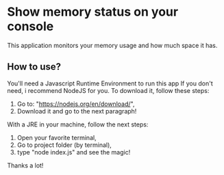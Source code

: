 # Show memory status on your console

This application monitors your memory usage and how much space it has.

## How to use?

You'll need a Javascript Runtime Environment to run this app
If you don't need, i recommend NodeJS for you. To download it, follow these steps:

1. Go to: "https://nodejs.org/en/download/",
2. Download it and go to the next paragraph!

With a JRE in your machine, follow the next steps:

1. Open your favorite terminal,
2. Go to project folder (by terminal),
3. type "node index.js" and see the magic!

Thanks a lot!
